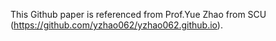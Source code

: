 This Github paper is referenced from Prof.Yue Zhao from SCU (https://github.com/yzhao062/yzhao062.github.io).

